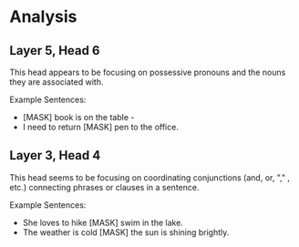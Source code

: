 # Analysis


## Layer 5, Head 6

This head appears to be focusing on possessive pronouns and the nouns they are associated with.

Example Sentences:

- [MASK] book is on the table - 
- I need to return [MASK] pen to the office.

## Layer 3, Head 4

This head seems to be focusing on coordinating conjunctions (and, or, "," , etc.) connecting phrases or clauses in a sentence.

Example Sentences:

- She loves to hike [MASK] swim in the lake.
- The weather is cold [MASK] the sun is shining brightly.

